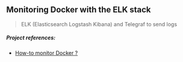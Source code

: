 ## Monitoring Docker with the ELK stack
> ELK (Elasticsearch Logstash Kibana) and Telegraf to send logs


##### Project references:
- [How-to monitor Docker ?][1]

[1]: https://opsnotice.xyz/how-to-monitor-docker-hosts/